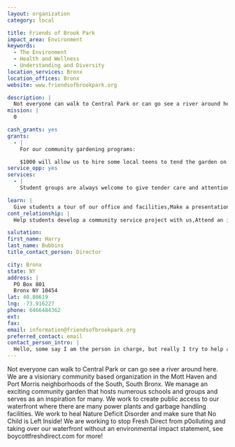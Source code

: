 ```yaml
---
layout: organization
category: local

title: Friends of Brook Park
impact_area: Environment
keywords: 
  - The Environment
  - Health and Wellness
  - Understanding and Diversity
location_services: Bronx
location_offices: Bronx
website: www.friendsofbrookpark.org

description: |
  Not everyone can walk to Central Park or can go see a river around here.  We are a visionary community based organization in the Mott Haven and Port Morris neighborhoods of the South, South Bronx.  We manage an exciting community garden that hosts numerous schools and groups and serves as an inspiration for many. We work to create public access to our waterfront where there are many power plants and garbage handling facilities.  We work to heal Nature Deficit Disorder and make sure that No Child is Left Inside!  We are working to stop Fresh Direct from p0olluting and taking over our waterfront without an environmental impact statement, see boycottfreshdirect.com for more!
mission: |
  0

cash_grants: yes
grants: 
  - |
    For our community gardening programs:

    $1000 will allow us to hire some local teens to tend the garden on weekends and get valuable job experience!
service_opp: yes
services: 
  - |
    Student groups are always welcome to give tender care and attention to our garden!  Depending on the season, you would be planting, spreading woodchips and mulch, turning the compost, pruning and other fun nature activities that help us all!

learn: |
  Give students a tour of our office and facilities,Make a presentation about our organization,Speak over the phone about our work
cont_relationship: |
  Help students develop a community service project with us,Attend an in-school Check Award Assembly if we receive a grant,Help students tell local newspapers and media about their grant and/or project with us,Educate the school by leading a workshop

salutation: 
first_name: Harry
last_name: Bubbins
title_contact_person: Director

city: Bronx
state: NY
address: |
  PO Box 801  
  Bronx NY 10454
lat: 40.80619
lng: -73.916227
phone: 6466484362
ext: 
fax: 
email: information@friendsofbrookpark.org
preferred_contact: email
contact_person_intro: |
  Hello, some say I am the person in charge, but really I try to help all our volunteers and students learn and enjoy nature, so I am the Lead Helper, not a "Director".  I do the paperwork and also do presentations at schools, go to meetings, wear a suit (only sometimes)  and advocate for a better environment. It is most fun to be in the gardens with my hands in the earth looking at a worm or a ladybug, or picking fresh lettuce or kale or mint!  Or even canoeing in New York City and seeing the fish.  We were lucky to work with a school and Comments Cents this year and look forward to more!
---
```

Not everyone can walk to Central Park or can go see a river around here.  We are a visionary community based organization in the Mott Haven and Port Morris neighborhoods of the South, South Bronx.  We manage an exciting community garden that hosts numerous schools and groups and serves as an inspiration for many. We work to create public access to our waterfront where there are many power plants and garbage handling facilities.  We work to heal Nature Deficit Disorder and make sure that No Child is Left Inside!  We are working to stop Fresh Direct from p0olluting and taking over our waterfront without an environmental impact statement, see boycottfreshdirect.com for more!
